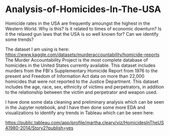 # Analysis-of-Homicides-In-The-USA

Homicide rates in the USA are frequently amoungst the highest in the Western World. 
Why is this? Is it related to times of economic downturn? Is it the relaxed gun laws that the USA is so well known for? Can we identify some trends?

The dataset I am using is here: https://www.kaggle.com/datasets/murderaccountability/homicide-reports
The Murder Accountability Project is the most complete database of homicides in the United States currently available. This dataset includes murders from the FBI's Supplementary Homicide Report from 1976 to the present and Freedom of Information Act data on more than 22,000 homicides that were not reported to the Justice Department. This dataset includes the age, race, sex, ethnicity of victims and perpetrators, in addition to the relationship between the victim and perpetrator and weapon used.

I have done some data cleaning and preliminary analysis which can be seen in the Jupyter notebook, and I have then done some more EDA and visualizations to identify any trends in Tableau which can be seen here: 


https://public.tableau.com/app/profile/martha.cleary/viz/HomicidesInTheUSA1980-2014/Story2?publish=yes
